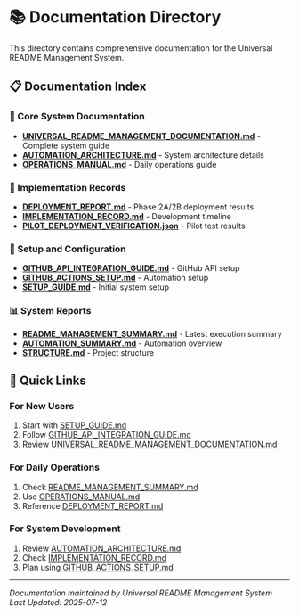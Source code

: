 # 📚 Documentation Directory

This directory contains comprehensive documentation for the Universal README Management System.

## 📋 Documentation Index

### 🎯 Core System Documentation
- **[UNIVERSAL_README_MANAGEMENT_DOCUMENTATION.md](./UNIVERSAL_README_MANAGEMENT_DOCUMENTATION.md)** - Complete system guide
- **[AUTOMATION_ARCHITECTURE.md](./AUTOMATION_ARCHITECTURE.md)** - System architecture details
- **[OPERATIONS_MANUAL.md](./OPERATIONS_MANUAL.md)** - Daily operations guide

### 🚀 Implementation Records
- **[DEPLOYMENT_REPORT.md](./DEPLOYMENT_REPORT.md)** - Phase 2A/2B deployment results
- **[IMPLEMENTATION_RECORD.md](./IMPLEMENTATION_RECORD.md)** - Development timeline
- **[PILOT_DEPLOYMENT_VERIFICATION.json](./PILOT_DEPLOYMENT_VERIFICATION.json)** - Pilot test results

### 🔧 Setup and Configuration
- **[GITHUB_API_INTEGRATION_GUIDE.md](./GITHUB_API_INTEGRATION_GUIDE.md)** - GitHub API setup
- **[GITHUB_ACTIONS_SETUP.md](./GITHUB_ACTIONS_SETUP.md)** - Automation setup
- **[SETUP_GUIDE.md](./SETUP_GUIDE.md)** - Initial system setup

### 📊 System Reports
- **[README_MANAGEMENT_SUMMARY.md](./README_MANAGEMENT_SUMMARY.md)** - Latest execution summary
- **[AUTOMATION_SUMMARY.md](./AUTOMATION_SUMMARY.md)** - Automation overview
- **[STRUCTURE.md](./STRUCTURE.md)** - Project structure

## 🔗 Quick Links

### For New Users
1. Start with [SETUP_GUIDE.md](./SETUP_GUIDE.md)
2. Follow [GITHUB_API_INTEGRATION_GUIDE.md](./GITHUB_API_INTEGRATION_GUIDE.md)
3. Review [UNIVERSAL_README_MANAGEMENT_DOCUMENTATION.md](./UNIVERSAL_README_MANAGEMENT_DOCUMENTATION.md)

### For Daily Operations
1. Check [README_MANAGEMENT_SUMMARY.md](./README_MANAGEMENT_SUMMARY.md)
2. Use [OPERATIONS_MANUAL.md](./OPERATIONS_MANUAL.md)
3. Reference [DEPLOYMENT_REPORT.md](./DEPLOYMENT_REPORT.md)

### For System Development
1. Review [AUTOMATION_ARCHITECTURE.md](./AUTOMATION_ARCHITECTURE.md)
2. Check [IMPLEMENTATION_RECORD.md](./IMPLEMENTATION_RECORD.md)
3. Plan using [GITHUB_ACTIONS_SETUP.md](./GITHUB_ACTIONS_SETUP.md)

---

*Documentation maintained by Universal README Management System*  
*Last Updated: 2025-07-12*